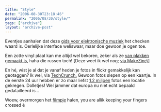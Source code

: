 ```yaml
---
title: "Style"
date: "2006-08-30T23:18:46"
permalink: "2006/08/30/style/"
tags: ["archive"]
layout: "archive-post"
---
```

Eventjes aanhalen dat deze [gids voor elektronische muziek](http://www.di.fm/edmguide/edmguide.html "http://www.di.fm/edmguide/edmguide.html") het checken waard is. Oerlelijke interface weliswaar, maar doe gewoon je ogen toe.

Een zotte vinyl plaat kan me altijd wel bekoren, zeker als ze [van plakken gemaakt is](http://www.ohgizmo.com/2006/08/30/x-ray-sound-recordings/ "http://www.ohgizmo.com/2006/08/30/x-ray-sound-recordings/"), haha die russen toch! \[Deze weet ik wel nog; [via MakeZine](http://www.makezine.com/blog/archive/2006/08/xray_plates_as_record_duplicat.html?CMP=OTC-0D6B48984890 "http://www.makezine.com/blog/archive/2006/08/xray_plates_as_record_duplicat.html?CMP=OTC-0D6B48984890")\]

En hé, wist je al dat je vanaf heden je fotos in flickr gemakkelijk kan geotaggen? Ik wel, via [TechCrunch.](http://www.techcrunch.com/2006/08/28/flickr-to-launch-geo-tagging-today/ "http://www.techcrunch.com/2006/08/28/flickr-to-launch-geo-tagging-today/") Gewoon fotos slepen op een kaartje. In de eerste 24 uur hebben er zo maar liefst [1,2 miljoen](http://www.techcrunch.com/2006/08/29/12-million-flickr-photos-geotagged-in-24-hours/ "http://www.techcrunch.com/2006/08/29/12-million-flickr-photos-geotagged-in-24-hours/") fotos een locatie gekregen. Dolletjes! Wel jammer dat europa nu niet echt bepaald gedatailleerd is…

Woew, overmorgen het [filmpje](http://www.donebysimon.be/2006/08/28/brownie/ "http://www.donebysimon.be/2006/08/28/brownie/") halen, you are allik keeping your fingers crossed é

